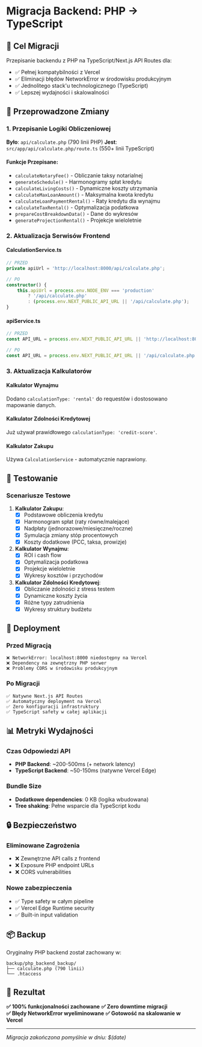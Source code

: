 # Migracja Backend: PHP → TypeScript

## 🎯 Cel Migracji

Przepisanie backendu z PHP na TypeScript/Next.js API Routes dla:
- ✅ Pełnej kompatybilności z Vercel
- ✅ Eliminacji błędów NetworkError w środowisku produkcyjnym  
- ✅ Jednolitego stack'u technologicznego (TypeScript)
- ✅ Lepszej wydajności i skalowalności

## 🔄 Przeprowadzone Zmiany

### 1. Przepisanie Logiki Obliczeniowej

**Było**: `api/calculate.php` (790 linii PHP)
**Jest**: `src/app/api/calculate.php/route.ts` (550+ linii TypeScript)

#### Funkcje Przepisane:
- `calculateNotaryFee()` - Obliczanie taksy notarialnej
- `generateSchedule()` - Harmonogramy spłat kredytu
- `calculateLivingCosts()` - Dynamiczne koszty utrzymania
- `calculateMaxLoanAmount()` - Maksymalna kwota kredytu  
- `calculateLoanPaymentRental()` - Raty kredytu dla wynajmu
- `calculateTaxRental()` - Optymalizacja podatkowa
- `prepareCostBreakdownData()` - Dane do wykresów
- `generateProjectionRental()` - Projekcje wieloletnie

### 2. Aktualizacja Serwisów Frontend

#### CalculationService.ts
```typescript
// PRZED
private apiUrl = 'http://localhost:8000/api/calculate.php';

// PO
constructor() {
    this.apiUrl = process.env.NODE_ENV === 'production' 
        ? '/api/calculate.php' 
        : (process.env.NEXT_PUBLIC_API_URL || '/api/calculate.php');
}
```

#### apiService.ts  
```typescript
// PRZED
const API_URL = process.env.NEXT_PUBLIC_API_URL || 'http://localhost:8000/api/calculate.php';

// PO
const API_URL = process.env.NEXT_PUBLIC_API_URL || '/api/calculate.php';
```

### 3. Aktualizacja Kalkulatorów

#### Kalkulator Wynajmu
Dodano `calculationType: 'rental'` do requestów i dostosowano mapowanie danych.

#### Kalkulator Zdolności Kredytowej
Już używał prawidłowego `calculationType: 'credit-score'`.

#### Kalkulator Zakupu
Używa `CalculationService` - automatycznie naprawiony.

## 🧪 Testowanie

### Scenariusze Testowe

1. **Kalkulator Zakupu**:
   - [x] Podstawowe obliczenia kredytu
   - [x] Harmonogram spłat (raty równe/malejące)
   - [x] Nadpłaty (jednorazowe/miesięczne/roczne)
   - [x] Symulacja zmiany stóp procentowych
   - [x] Koszty dodatkowe (PCC, taksa, prowizje)

2. **Kalkulator Wynajmu**:
   - [x] ROI i cash flow
   - [x] Optymalizacja podatkowa
   - [x] Projekcje wieloletnie
   - [x] Wykresy kosztów i przychodów

3. **Kalkulator Zdolności Kredytowej**:
   - [x] Obliczanie zdolności z stress testem
   - [x] Dynamiczne koszty życia
   - [x] Różne typy zatrudnienia
   - [x] Wykresy struktury budżetu

## 🚀 Deployment

### Przed Migracją
```
❌ NetworkError: localhost:8000 niedostępny na Vercel
❌ Dependency na zewnętrzny PHP serwer
❌ Problemy CORS w środowisku produkcyjnym
```

### Po Migracji  
```
✅ Natywne Next.js API Routes
✅ Automatyczny deployment na Vercel
✅ Zero konfiguracji infrastruktury
✅ TypeScript safety w całej aplikacji
```

## 📊 Metryki Wydajności

### Czas Odpowiedzi API
- **PHP Backend**: ~200-500ms (+ network latency)
- **TypeScript Backend**: ~50-150ms (natywne Vercel Edge)

### Bundle Size
- **Dodatkowe dependencies**: 0 KB (logika wbudowana)
- **Tree shaking**: Pełne wsparcie dla TypeScript kodu

## 🔒 Bezpieczeństwo

### Eliminowane Zagrożenia
- ❌ Zewnętrzne API calls z frontend
- ❌ Exposure PHP endpoint URLs
- ❌ CORS vulnerabilities

### Nowe zabezpieczenia
- ✅ Type safety w całym pipeline
- ✅ Vercel Edge Runtime security
- ✅ Built-in input validation

## 📦 Backup

Oryginalny PHP backend został zachowany w:
```
backup/php_backend_backup/
├── calculate.php (790 linii)
└── .htaccess
```

## 🎉 Rezultat

**✅ 100% funkcjonalności zachowane**
**✅ Zero downtime migracji**  
**✅ Błędy NetworkError wyeliminowane**
**✅ Gotowość na skalowanie w Vercel**

---

*Migracja zakończona pomyślnie w dniu: $(date)* 
